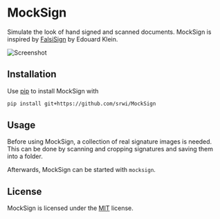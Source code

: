# MockSign

Simulate the look of hand signed and scanned documents. MockSign is inspired
by [FalsiSign](https://gitlab.com/edouardklein/falsisign) by Edouard Klein.

![Screenshot](https://github.com/srwi/MockSign/assets/17520641/5c4a7e69-66e4-4b31-8fe4-575acaf4cc9f)

## Installation

Use [pip](https://pip.pypa.io/en/stable/) to install MockSign with

```bash
pip install git+https://github.com/srwi/MockSign
```

## Usage

Before using MockSign, a collection of real signature images is needed. This can be
done by scanning and cropping signatures and saving them into a folder.

Afterwards, MockSign can be started with `mocksign`.

## License

MockSign is licensed under the [MIT](https://github.com/srwi/MockSign/blob/master/LICENSE) license.